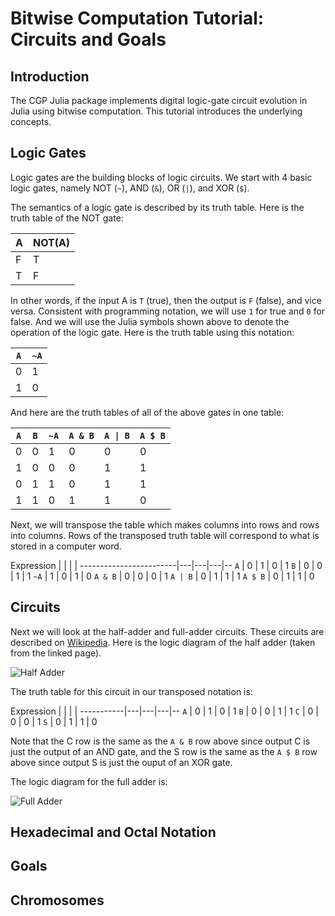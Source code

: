 # Bitwise Computation Tutorial: Circuits and Goals

## Introduction

The CGP Julia package implements digital logic-gate circuit evolution
in Julia using bitwise computation. This tutorial introduces the
underlying concepts.

## Logic Gates

Logic gates are the building blocks of logic circuits. We start with 4
basic logic gates, namely NOT (`~`), AND (`&`), OR (`|`), and XOR
(`$`).

The semantics of a logic gate is described by its truth table. Here is
the truth table of the NOT gate:

A | NOT(A)
--|-------
F | T
T | F

In other words, if the input A is `T` (true), then the output is `F`
(false), and vice versa. Consistent with programming notation, we will
use `1` for true and `0` for false. And we will use the Julia symbols
shown above to denote the operation of the logic gate. Here is the
truth table using this notation:

`A`   | `~A`
------|-----
0     | 1
1     | 0

And here are the truth tables of all of the above gates in one table:

`A`   | `B`   | `~A`   | `A & B` | <code>A &#124; B</code> | `A $ B`
------|-------|--------|---------|----------|--------
0     | 0     | 1      | 0       | 0        | 0
1     | 0     | 0      | 0       | 1        | 1
0     | 1     | 1      | 0       | 1        | 1
1     | 1     | 0      | 1       | 1        | 0

Next, we will transpose the table which makes columns into rows and
rows into columns. Rows of the transposed truth table will correspond
to what is stored in a computer word.

Expression              |   |   |   |
------------------------|---|---|---|--
`A`                     | 0 | 1 | 0 | 1
`B`                     | 0 | 0 | 1 | 1
`~A`                    | 1 | 0 | 1 | 0
`A & B`                 | 0 | 0 | 0 | 1
<code>A &#124; B</code> | 0 | 1 | 1 | 1
`A $ B`                 | 0 | 1 | 1 | 0

## Circuits

Next we will look at the half-adder and full-adder circuits. These
circuits are described on
[Wikipedia](http://en.wikipedia.org/wiki/Adder_%28electronics%29). Here
is the logic diagram of the half adder (taken from the linked page).

![Half Adder](https://upload.wikimedia.org/wikipedia/commons/d/d9/Half_Adder.svg)

The truth table for this circuit in our transposed notation is:

Expression |   |   |   |
-----------|---|---|---|--
`A`        | 0 | 1 | 0 | 1
`B`        | 0 | 0 | 1 | 1
`C`        | 0 | 0 | 0 | 1
`S`        | 0 | 1 | 1 | 0

Note that the C row is the same as the `A & B` row above since output
C is just the output of an AND gate, and the S row is the same as the
`A $ B` row above since output S is just the ouput of an XOR gate.

The logic diagram for the full adder is:

![Full Adder](https://upload.wikimedia.org/wikipedia/commons/6/69/Full-adder_logic_diagram.svg)

## Hexadecimal and Octal Notation

## Goals

## Chromosomes
